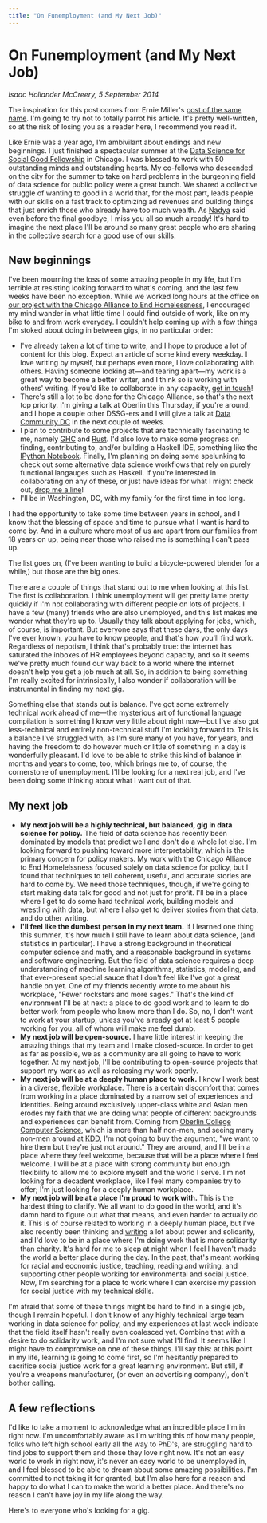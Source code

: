 ```yaml
---
title: "On Funemployment (and My Next Job)"
---
```


On Funemployment (and My Next Job)
===

*Isaac Hollander McCreery, 5 September 2014*

The inspiration for this post comes from Ernie Miller's
[post of the same name](http://erniemiller.org/2013/09/07/on-funemployment-and-my-next-job/).
I'm going to try not to totally parrot his article.  It's pretty well-written, so at the risk of losing you as a reader
here, I recommend you read it.

Like Ernie was a year ago, I'm ambivilant about endings and new beginnings.  I just finished a spectacular summer at the
[Data Science for Social Good Fellowship](http://dssg.io)
in Chicago.  I was blessed to work with 50 outstanding minds and outstanding hearts.  My co-fellows who descended on the
city for the summer to take on hard problems in the burgeoning field of data science for public policy were a great
bunch.  We shared a collective struggle of wanting to good in a world that, for the most part, leads people with our
skills on a fast track to optimizing ad revenues and building things that just enrich those who already have too much
wealth.  As
[Nadya](http://interaction-science.iat.sfu.ca/nadya)
said even before the final goodbye, I miss you all so much already!  It's hard to imagine the next place I'll be around
so many great people who are sharing in the collective search for a good use of our skills.

New beginnings
---

I've been mourning the loss of some amazing people in my life, but I'm terrible at resisting looking forward to what's
coming, and the last few weeks have been no exception.  While we worked long hours at the office on
[our project with the Chicago Alliance to End Homelessness](http://dssg.io/2014/08/20/paths-homelessness.html),
I encouraged my mind wander in what little time I could find outside of work, like on my bike to and from work everyday.
I couldn't help coming up with a few things I'm stoked about doing in between gigs, in no particular order:

- I've already taken a lot of time to write, and I hope to produce a lot of content for this blog.  Expect an article of
  some kind every weekday.  I love writing by myself, but perhaps even more, I love collaborating with others.  Having
  someone looking at—and tearing apart—my work is a great way to become a better writer, and I think so is working with
  others' writing.  If you'd like to collaborate in any capacity,
  [get in touch](mailto:ihm@robotswithhearts.org)!
- There's still a lot to be done for the Chicago Alliance, so that's the next top priority.  I'm giving a talk at
  Oberlin this Thursday, if you're around, and I hope a couple other DSSG-ers and I will give a talk at
  [Data Community DC](http://datacommunitydc.org/blog/)
  in the next couple of weeks.
- I plan to contribute to some projects that are technically fascinating to me, namely
  [GHC](https://ghc.haskell.org/trac/ghc)
  and
  [Rust](https://github.com/rust-lang/rust).
  I'd also love to make some progress on finding, contributing to, and/or building a Haskell IDE, something like the
  [IPython Notebook](http://ipython.org/notebook.html).
  Finally, I'm planning on doing some spelunking to check out some alternative data science workflows that rely on
  purely functional langauges such as Haskell.  If you're interested in collaborating on any of these, or just have
  ideas for what I might check out,
  [drop me a line](mailto:ihm@robotswithhearts.org)!
- I'll be in Washington, DC, with my family for the first time in too long.

I had the opportunity to take some time between years in school, and I know that the blessing of space and time to
pursue what I want is hard to come by.  And in a culture where most of us are apart from our families from 18 years on
up, being near those who raised me is something I can't pass up.

The list goes on, (I've been wanting to build a bicycle-powered blender for a while,) but those are the big ones.

There are a couple of things that stand out to me when looking at this list.  The first is collaboration.  I think
unemployment will get pretty lame pretty quickly if I'm not collaborating with different people on lots of projects.  I
have a few (many) friends who are also unemployed, and this list makes me wonder what they're up to.  Usually they talk
about applying for jobs, which, of course, is important.  But everyone says that these days, the only days I've ever
known, you have to know people, and that's how you'll find work.  Regardless of nepotism, I think that's probably true:
the internet has saturated the inboxes of HR employees beyond capacity, and so it seems we've pretty much found our way
back to a world where the internet doesn't help you get a job much at all.  So, in addition to being something I'm
really excited for intrinsically, I also wonder if collaboration will be instrumental in finding my next gig.

Something else that stands out is balance.  I've got some extremely technical work ahead of me—the mysterious art of
functional language compilation is something I know very little about right now—but I've also got less-technical and
entirely non-technical stuff I'm looking forward to.  This is a balance I've struggled with, as I'm sure many of you
have, for years, and having the freedom to do however much or little of something in a day is wonderfully pleasant.  I'd
love to be able to strike this kind of balance in months and years to come, too, which brings me to, of course, the
cornerstone of unemployment.  I'll be looking for a next real job, and I've been doing some thinking about what I want
out of that.

My next job
---

- **My next job will be a highly technical, but balanced, gig in data science for policy.**  The field of data science
  has recently been dominated by models that predict well and don't do a whole lot else.  I'm looking forward to pushing
  toward more interpretability, which is the primary concern for policy makers.  My work with the Chicago Alliance to
  End Homelelssness focused solely on data science for policy, but I found that techniques to tell coherent, useful, and
  accurate stories are hard to come by.  We need those techniques, though, if we're going to start making data talk for
  good and not just for profit.  I'll be in a place where I get to do some hard technical work, building models and
  wrestling with data, but where I also get to deliver stories from that data, and do other writing.
- **I'll feel like the dumbest person in my next team.**  If I learned one thing this summer, it's how much I
  still have to learn about data science, (and statistics in particular).  I have a strong background in theoretical
  computer science and math, and a reasonable background in systems and software engineering.  But the field of data
  science requires a deep understanding of machine learning algorithms, statistics, modeling, and that ever-present
  special sauce that I don't feel like I've got a great handle on yet.  One of my friends recently wrote to me about his
  workplace, "Fewer rockstars and more sages." That's the kind of environment I'll be at next: a place to do good work
  and to learn to do better work from people who know more than I do.  So, no, I don't want to work at your startup,
  unless you've already got at least 5 people working for you, all of whom will make me feel dumb.
- **My next job will be open-source.**  I have little interest in keeping the amazing things that my team and I make
  closed-source.  In order to get as far as possible, we as a community are all going to have to work together.  At my
  next job, I'll be contributing to open-source projects that support my work as well as releasing my work openly.
- **My next job will be at a deeply human place to work.**  I know I work best in a diverse, flexible workplace.  There
  is a certain discomfort that comes from working in a place dominated by a narrow set of experiences and identities.
  Being around exclusively upper-class white and Asian men erodes my faith that we are doing what people of different
  backgrounds and experiences can benefit from.  Coming from
  [Oberlin College Computer Science]({!}),
  which is more than half non-men, and seeing many non-men around at
  [KDD](http://www.kdd.org/kdd2014/),
  I'm not going to buy the argument, "we want to hire them but they're just not around."  They are around, and I'll
  be in a place where they feel welcome, because that will be a place where I feel welcome.  I will be at a place with
  strong community but enough flexibility to allow me to explore myself and the world I serve.  I'm not looking for a
  decadent workplace, like I feel many companies try to offer; I'm just looking for a deeply human workplace.
- **My next job will be at a place I'm proud to work with.**  This is the hardest thing to clarify.  We all want to do
  good in the world, and it's damn hard to figure out what that means, and even harder to actually do it.  This is of
  course related to working in a deeply human place, but I've also recently been thinking and
  [writing](2014-08-30-charity-solidarity)
  a lot about power and solidarity, and I'd love to be in a place where I'm doing work that is more solidarity than
  charity.  It's hard for me to sleep at night when I feel I haven't made the world a better place during the day.  In
  the past, that's meant working for racial and economic justice, teaching, reading and writing, and supporting other
  people working for environmental and social justice.  Now, I'm searching for a place to work where I can exercise my
  passion for social justice with my technical skills.

I'm afraid that some of these things might be hard to find in a single job, though I remain hopeful.  I don't know of
any highly technical large team working in data science for policy, and my experiences at
last week indicate that the field itself hasn't really even coalesced yet.  Combine that with a desire to do solidarity
work, and I'm not sure what I'll find.  It seems like I might have to compromise on one of these things.  I'll say this:
at this point in my life, learning is going to come first, so I'm hesitantly prepared to sacrifice social justice work
for a great learning environment.  But still, if you're a weapons manufacturer, (or even an advertising company), don't
bother calling.

A few reflections
---

I'd like to take a moment to acknowledge what an incredible place I'm in right now.  I'm uncomfortably aware as I'm
writing this of how many people, folks who left high school early all the way to PhD's, are struggling hard to find jobs
to support them and those they love right now.  It's not an easy world to work in right now, it's never an easy world to
be unemployed in, and I feel blessed to be able to dream about some amazing possibilities.  I'm committed to not taking
it for granted, but I'm also here for a reason and happy to do what I can to make the world a better place.  And there's
no reason I can't have joy in my life along the way.

Here's to everyone who's looking for a gig.
